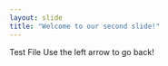 ```yaml
---
layout: slide
title: "Welcome to our second slide!"
---
```

Test File
Use the left arrow to go back!
